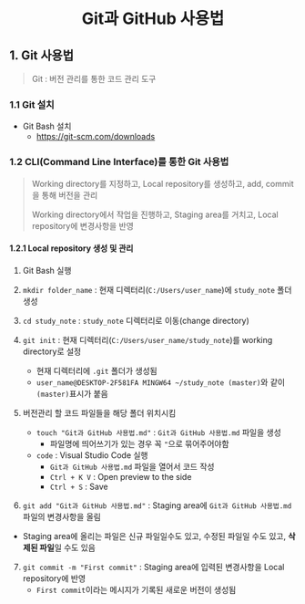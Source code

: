 

<center><h1>Git과 GitHub 사용법</h1></center>



## 1. Git 사용법

> Git : 버전 관리를 통한 코드 관리 도구



### 1.1 Git 설치

* Git Bash 설치
  * https://git-scm.com/downloads



### 1.2 CLI(Command Line Interface)를 통한 Git 사용법

> Working directory를 지정하고, Local repository를 생성하고, add, commit을 통해 버전을 관리
>
> Working directory에서 작업을 진행하고, Staging area를 거치고, Local repository에 변경사항을 반영



#### 1.2.1 Local repository 생성 및 관리

1. Git Bash 실행
2. `mkdir folder_name` : 현재 디렉터리(`C:/Users/user_name`)에 `study_note` 폴더 생성

3. `cd study_note` : `study_note` 디렉터리로 이동(change directory)
4. `git init` : 현재 디렉터리(`C:/Users/user_name/study_note`)를 working directory로 설정
   *  현재 디렉터리에 `.git` 폴더가 생성됨
   * `user_name@DESKTOP-2F581FA MINGW64 ~/study_note (master)`와 같이 `(master)`표시가 붙음

5. 버전관리 할 코드 파일들을 해당 폴더 위치시킴
   * `touch "Git과 GitHub 사용법.md"` : `Git과 GitHub 사용법.md` 파일을 생성
     * 파일명에 띄어쓰기가 있는 경우 꼭 `"`으로 묶어주어야함
   * `code` : Visual Studio Code 실행
     * `Git과 GitHub 사용법.md` 파일을 열어서 코드 작성
     * `Ctrl + K V` : Open preview to the side
     * `Ctrl + S` : Save
6.  `git add "Git과 GitHub 사용법.md"` : Staging area에 `Git과 GitHub 사용법.md` 파일의 변경사항을 올림
   * Staging area에 올리는 파일은 신규 파일일수도 있고, 수정된 파일일 수도 있고, **삭제된 파일**일 수도 있음
7. `git commit -m "First commit"` : Staging area에 입력된 변경사항을 Local repository에 반영
   * `First commit`이라는 메시지가 기록된 새로운 버전이 생성됨

